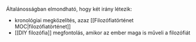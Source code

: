 Általánosságban elmondható, hogy két irány létezik:
- kronológiai megközelítés, azaz [[Filozófiatörténet MOC|filozófiatörténet]]
- [[DIY filozófia]] megfontolás, amikor az ember maga is műveli a filozófiát